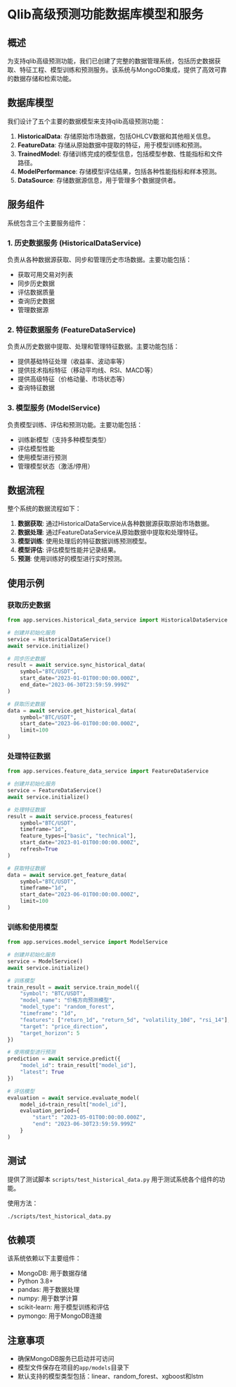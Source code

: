 # Qlib高级预测功能数据库模型和服务

## 概述

为支持qlib高级预测功能，我们已创建了完整的数据管理系统，包括历史数据获取、特征工程、模型训练和预测服务。该系统与MongoDB集成，提供了高效可靠的数据存储和检索功能。

## 数据库模型

我们设计了五个主要的数据模型来支持qlib高级预测功能：

1. **HistoricalData**: 存储原始市场数据，包括OHLCV数据和其他相关信息。
2. **FeatureData**: 存储从原始数据中提取的特征，用于模型训练和预测。
3. **TrainedModel**: 存储训练完成的模型信息，包括模型参数、性能指标和文件路径。
4. **ModelPerformance**: 存储模型评估结果，包括各种性能指标和样本预测。
5. **DataSource**: 存储数据源信息，用于管理多个数据提供者。

## 服务组件

系统包含三个主要服务组件：

### 1. 历史数据服务 (HistoricalDataService)

负责从各种数据源获取、同步和管理历史市场数据。主要功能包括：

- 获取可用交易对列表
- 同步历史数据
- 评估数据质量
- 查询历史数据
- 管理数据源

### 2. 特征数据服务 (FeatureDataService)

负责从历史数据中提取、处理和管理特征数据。主要功能包括：

- 提供基础特征处理（收益率、波动率等）
- 提供技术指标特征（移动平均线、RSI、MACD等）
- 提供高级特征（价格动量、市场状态等）
- 查询特征数据

### 3. 模型服务 (ModelService)

负责模型训练、评估和预测功能。主要功能包括：

- 训练新模型（支持多种模型类型）
- 评估模型性能
- 使用模型进行预测
- 管理模型状态（激活/停用）

## 数据流程

整个系统的数据流程如下：

1. **数据获取**: 通过HistoricalDataService从各种数据源获取原始市场数据。
2. **数据处理**: 通过FeatureDataService从原始数据中提取和处理特征。
3. **模型训练**: 使用处理后的特征数据训练预测模型。
4. **模型评估**: 评估模型性能并记录结果。
5. **预测**: 使用训练好的模型进行实时预测。

## 使用示例

### 获取历史数据

```python
from app.services.historical_data_service import HistoricalDataService

# 创建并初始化服务
service = HistoricalDataService()
await service.initialize()

# 同步历史数据
result = await service.sync_historical_data(
    symbol="BTC/USDT",
    start_date="2023-01-01T00:00:00.000Z",
    end_date="2023-06-30T23:59:59.999Z"
)

# 获取历史数据
data = await service.get_historical_data(
    symbol="BTC/USDT",
    start_date="2023-06-01T00:00:00.000Z",
    limit=100
)
```

### 处理特征数据

```python
from app.services.feature_data_service import FeatureDataService

# 创建并初始化服务
service = FeatureDataService()
await service.initialize()

# 处理特征数据
result = await service.process_features(
    symbol="BTC/USDT",
    timeframe="1d",
    feature_types=["basic", "technical"],
    start_date="2023-01-01T00:00:00.000Z",
    refresh=True
)

# 获取特征数据
data = await service.get_feature_data(
    symbol="BTC/USDT",
    timeframe="1d",
    start_date="2023-06-01T00:00:00.000Z",
    limit=100
)
```

### 训练和使用模型

```python
from app.services.model_service import ModelService

# 创建并初始化服务
service = ModelService()
await service.initialize()

# 训练模型
train_result = await service.train_model({
    "symbol": "BTC/USDT",
    "model_name": "价格方向预测模型",
    "model_type": "random_forest",
    "timeframe": "1d",
    "features": ["return_1d", "return_5d", "volatility_10d", "rsi_14"],
    "target": "price_direction",
    "target_horizon": 5
})

# 使用模型进行预测
prediction = await service.predict({
    "model_id": train_result["model_id"],
    "latest": True
})

# 评估模型
evaluation = await service.evaluate_model(
    model_id=train_result["model_id"],
    evaluation_period={
        "start": "2023-05-01T00:00:00.000Z",
        "end": "2023-06-30T23:59:59.999Z"
    }
)
```

## 测试

提供了测试脚本 `scripts/test_historical_data.py` 用于测试系统各个组件的功能。

使用方法：

```bash
./scripts/test_historical_data.py
```

## 依赖项

该系统依赖以下主要组件：

- MongoDB: 用于数据存储
- Python 3.8+
- pandas: 用于数据处理
- numpy: 用于数学计算
- scikit-learn: 用于模型训练和评估
- pymongo: 用于MongoDB连接

## 注意事项

- 确保MongoDB服务已启动并可访问
- 模型文件保存在项目的`app/models`目录下
- 默认支持的模型类型包括：linear、random_forest、xgboost和lstm